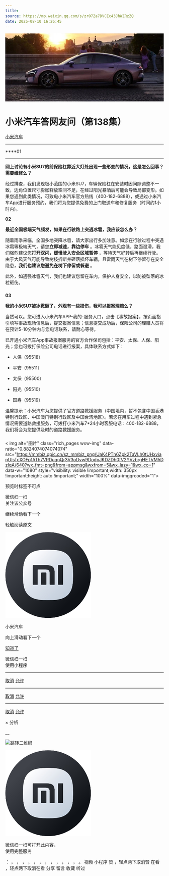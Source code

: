 ```yaml
---
title: 
source: https://mp.weixin.qq.com/s/zrO7Za7DVCEc43JhWZRzZQ
date: 2025-08-10 16:26:45
---
```


![cover_image](images/img_d0563775.jpg)


#  小米汽车答网友问（第138集）


[ 小米汽车 ](<javascript:void\(0\);>)

______

  

****01  
****

**网上讨论有小米****SU7****的前保险杠靠近大灯处****出现****一些形变****的情况****，****这是怎么回事****？需要维修么？**

经过排查，我们发现极小范围的小米SU7，车辆保险杠在安装时因间隙调整不一致，边角位置尺寸膨胀释放空间不足，在经过阳光暴晒后可能会导致局部变形。如果您遇到此类情况，可致电小米汽车官方热线（400-182-6888），或通过小米汽车App进行服务预约，我们将为您提供免费的上门取送车和修复服务（时间约1小时内)。‍

  

**02**

**最近全国极端天气频发，如果在行驶路上突遇冰雹，我应该怎么办？**

随着雨季来临，全国多地突降冰雹，请大家出行多加注意。如您在行驶过程中突遇冰雹等极端天气，请您**立即减速，靠边停车** 。冰雹天气能见度低，路面湿滑，我们强烈建议您**打开双闪，缓慢驶入安全区域暂停** ，等待天气好转后再继续行驶。由于大风天气可能导致树枝折断并砸落损坏车辆，且雷雨天气在树下停留存在安全隐患，**我们也建议您避免在树下停留或躲避** 。

此外，如遇强冰雹天气，我们也建议您留在车内，保护人身安全，以防被坠落的冰粒砸伤。


###   

**03**


**我的小米****SU7****被冰雹砸了，外观有一些损伤，我可以报案理赔么？**

当然可以。您可进入小米汽车APP-我的-服务入口，点击【事故报案】，按页面指引填写事故现场信息后，提交报案信息；信息提交成功后，保险公司的理赔人员将在预计5-10分钟内与您电话联系，请耐心等待。

已开通小米汽车App事故报案服务的官方合作保司包括：平安、太保、人保、阳光；您也可拨打保险公司电话进行报案，具体联系方式如下：

  * 人保（95518）

  * 平安（95511）

  * 太保（95500）

  * 阳光（95510）

  * 国寿（95519）

温馨提示：小米汽车为您提供了官方道路救援服务（中国境内，暂不包含中国香港特别行政区、中国澳门特别行政区及中国台湾地区）。若您在用车过程中遇到紧急情况需要道路救援服务，可拨打小米汽车7*24小时客服电话：400-182-6888，我们将会为您提供及时的道路救援服务。


###   

###   


  

< img alt="图片" class="rich_pages wxw-img" data-ratio="0.8824074074074074" src="https://mmbiz.qpic.cn/sz_mmbiz_png/UaK4PTh6Zpk2TaVLh0tUHxviapUIsTcXOFp1ATh7VRDuqnQr3V3oDvw9DodpJKDZDh0fV2YVzbrgHETVM5DzIqA/640?wx_fmt=png&from=appmsg&wxfrom=5&wx_lazy=1&wx_co=1" data-w="1080" style="visibility: visible !important;width: 350px !important;height: auto !important;" width="100%" data-imgqrcoded="1">[](<>)

预览时标签不可点

微信扫一扫  
关注该公众号

继续滑动看下一个

轻触阅读原文

![img_97d833da.jpg](images/img_97d833da.jpg)

小米汽车 

向上滑动看下一个

[知道了](<javascript:;>)

微信扫一扫  
使用小程序

****

[取消](<javascript:void\(0\);>) [允许](<javascript:void\(0\);>)

****

[取消](<javascript:void\(0\);>) [允许](<javascript:void\(0\);>)

****

[取消](<javascript:void\(0\);>) [允许](<javascript:void\(0\);>)

× 分析

__

![跳转二维码]()

![作者头像](images/img_97d833da.jpg)

微信扫一扫可打开此内容，  
使用完整服务

： ， ， ， ， ， ， ， ， ， ， ， ， 。 视频 小程序 赞 ，轻点两下取消赞 在看 ，轻点两下取消在看 分享 留言 收藏 听过
